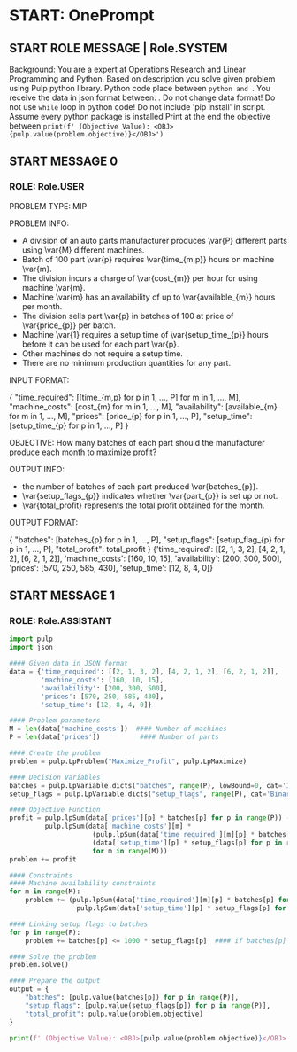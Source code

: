 # START: OnePrompt 
## START ROLE MESSAGE | Role.SYSTEM 
Background: You are a expert at Operations Research and Linear Programming and Python. Based on description you solve given problem using Pulp python library. Python code place between ```python and ```. You receive the data in json format between: <DATA></DATA>. Do not change data format! Do not use `while` loop in python code! Do not include 'pip install' in script. Assume every python package is installed Print at the end the objective between <OBJ></OBJ> `print(f' (Objective Value): <OBJ>{pulp.value(problem.objective)}</OBJ>')`  
## START MESSAGE 0 
### ROLE: Role.USER
<DESCRIPTION>
PROBLEM TYPE: MIP

PROBLEM INFO:

- A division of an auto parts manufacturer produces \var{P} different parts using \var{M} different machines.
- Batch of 100 part \var{p} requires \var{time_{m,p}} hours on machine \var{m}.
- The division incurs a charge of \var{cost_{m}} per hour for using machine \var{m}.
- Machine \var{m} has an availability of up to \var{available_{m}} hours per month.
- The division sells part \var{p} in batches of 100 at price of \var{price_{p}} per batch.
- Machine \var{1} requires a setup time of \var{setup_time_{p}} hours before it can be used for each part \var{p}.
- Other machines do not require a setup time.
- There are no minimum production quantities for any part.

INPUT FORMAT: 

{
    "time_required": [[time_{m,p} for p in 1, ..., P] for m in 1, ..., M],
    "machine_costs": [cost_{m} for m in 1, ..., M],
    "availability": [available_{m} for m in 1, ..., M],
    "prices": [price_{p} for p in 1, ..., P],
    "setup_time": [setup_time_{p} for p in 1, ..., P]
}

OBJECTIVE: How many batches of each part should the manufacturer produce each month to maximize profit?

OUTPUT INFO:

- the number of batches of each part produced \var{batches_{p}}.
- \var{setup_flags_{p}} indicates whether \var{part_{p}} is set up or not.
- \var{total_profit} represents the total profit obtained for the month.

OUTPUT FORMAT:

{
    "batches": [batches_{p} for p in 1, ..., P],
    "setup_flags": [setup_flag_{p} for p in 1, ..., P],
    "total_profit": total_profit
}
</DESCRIPTION>
<DATA>
{'time_required': [[2, 1, 3, 2], [4, 2, 1, 2], [6, 2, 1, 2]], 'machine_costs': [160, 10, 15], 'availability': [200, 300, 500], 'prices': [570, 250, 585, 430], 'setup_time': [12, 8, 4, 0]}</DATA>


## START MESSAGE 1 
### ROLE: Role.ASSISTANT
```python
import pulp
import json

#### Given data in JSON format
data = {'time_required': [[2, 1, 3, 2], [4, 2, 1, 2], [6, 2, 1, 2]], 
        'machine_costs': [160, 10, 15], 
        'availability': [200, 300, 500], 
        'prices': [570, 250, 585, 430], 
        'setup_time': [12, 8, 4, 0]}

#### Problem parameters
M = len(data['machine_costs'])  #### Number of machines
P = len(data['prices'])          #### Number of parts

#### Create the problem
problem = pulp.LpProblem("Maximize_Profit", pulp.LpMaximize)

#### Decision Variables
batches = pulp.LpVariable.dicts("batches", range(P), lowBound=0, cat='Integer')
setup_flags = pulp.LpVariable.dicts("setup_flags", range(P), cat='Binary')

#### Objective Function
profit = pulp.lpSum(data['prices'][p] * batches[p] for p in range(P)) - \
         pulp.lpSum(data['machine_costs'][m] * 
                     (pulp.lpSum(data['time_required'][m][p] * batches[p] for p in range(P)) + 
                     (data['setup_time'][p] * setup_flags[p] for p in range(P))) * (1 / 100) 
                     for m in range(M)))
problem += profit

#### Constraints
#### Machine availability constraints
for m in range(M):
    problem += (pulp.lpSum(data['time_required'][m][p] * batches[p] for p in range(P)) +
                 pulp.lpSum(data['setup_time'][p] * setup_flags[p] for p in range(P))) <= data['availability'][m]

#### Linking setup flags to batches
for p in range(P):
    problem += batches[p] <= 1000 * setup_flags[p]  #### if batches[p] > 0, setup_flags[p] must be 1

#### Solve the problem
problem.solve()

#### Prepare the output
output = {
    "batches": [pulp.value(batches[p]) for p in range(P)],
    "setup_flags": [pulp.value(setup_flags[p]) for p in range(P)],
    "total_profit": pulp.value(problem.objective)
}

print(f' (Objective Value): <OBJ>{pulp.value(problem.objective)}</OBJ>')
```

